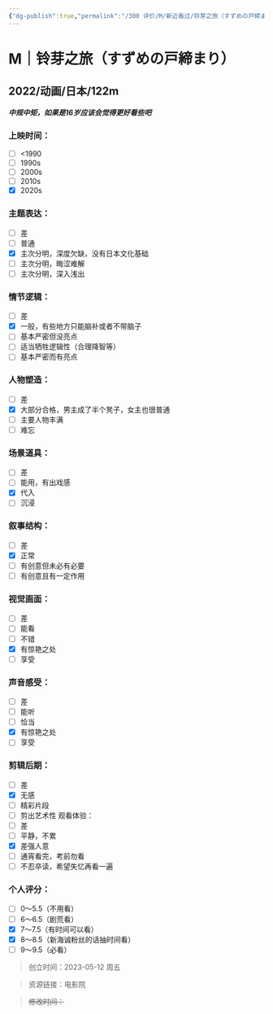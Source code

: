 ```yaml
---
{"dg-publish":true,"permalink":"/300 评价/M/新近看过/铃芽之旅（すずめの戸締まり）/","title":"铃芽之旅（すずめの戸締まり）","tags":["M","动画"],"created":"2023-05-14T18:31:15.721+08:00","updated":"2024-01-12T12:01:52.293+08:00"}
---
```



# M｜铃芽之旅（すずめの戸締まり）
## 2022/动画/日本/122m
***中规中矩，如果是16岁应该会觉得更好看些吧***
### 上映时间：
- [ ] <1990
- [ ] 1990s
- [ ] 2000s
- [ ] 2010s
- [x] 2020s
### 主题表达：
- [ ] 差
- [ ] 普通
- [x] 主次分明，深度欠缺，没有日本文化基础
- [ ] 主次分明，晦涩难解
- [ ] 主次分明，深入浅出
### 情节逻辑：
- [ ] 差
- [x] 一般，有些地方只能脑补或者不带脑子
- [ ] 基本严密但没亮点
- [ ] 适当牺牲逻辑性（合理降智等）
- [ ] 基本严密而有亮点
### 人物塑造：
- [ ] 差
- [x] 大部分合格，男主成了半个凳子，女主也很普通
- [ ] 主要人物丰满
- [ ] 难忘
### 场景道具：
- [ ] 差
- [ ] 能用，有出戏感
- [x] 代入
- [ ] 沉浸
### 叙事结构：
- [ ] 差
- [x] 正常
- [ ] 有创意但未必有必要
- [ ] 有创意且有一定作用
### 视觉画面：
- [ ] 差
- [ ] 能看
- [ ] 不错
- [x] 有惊艳之处
- [ ] 享受
### 声音感受：
- [ ] 差
- [ ] 能听
- [ ] 恰当
- [x] 有惊艳之处
- [ ] 享受
### 剪辑后期：
- [ ] 差
- [x] 无感
- [ ] 精彩片段
- [ ] 剪出艺术性
观看体验：
- [ ] 差
- [ ] 平静，不累
- [x] 差强人意
- [ ] 通宵看完，考前勿看
- [ ] 不忍卒读，希望失忆再看一遍
### 个人评分：
- [ ] 0～5.5（不用看）
- [ ] 6～6.5（剧荒看）
- [x] 7～7.5（有时间可以看）
- [x] 8～8.5（新海诚粉丝的话抽时间看）
- [ ] 9～9.5（必看）

>创立时间：2023-05-12 周五

>资源链接：电影院

>~~修改时间：~~




